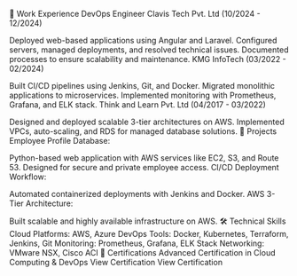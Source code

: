 💼 Work Experience
DevOps Engineer
Clavis Tech Pvt. Ltd (10/2024 - 12/2024)

Deployed web-based applications using Angular and Laravel.
Configured servers, managed deployments, and resolved technical issues.
Documented processes to ensure scalability and maintenance.
KMG InfoTech (03/2022 - 02/2024)

Built CI/CD pipelines using Jenkins, Git, and Docker.
Migrated monolithic applications to microservices.
Implemented monitoring with Prometheus, Grafana, and ELK stack.
Think and Learn Pvt. Ltd (04/2017 - 03/2022)

Designed and deployed scalable 3-tier architectures on AWS.
Implemented VPCs, auto-scaling, and RDS for managed database solutions.
📂 Projects
Employee Profile Database:

Python-based web application with AWS services like EC2, S3, and Route 53.
Designed for secure and private employee access.
CI/CD Deployment Workflow:

Automated containerized deployments with Jenkins and Docker.
AWS 3-Tier Architecture:

Built scalable and highly available infrastructure on AWS.
🛠️ Technical Skills
Cloud Platforms: AWS, Azure
DevOps Tools: Docker, Kubernetes, Terraform, Jenkins, Git
Monitoring: Prometheus, Grafana, ELK Stack
Networking: VMware NSX, Cisco ACI
📜 Certifications
Advanced Certification in Cloud Computing & DevOps
View Certification
View Certification

<!---
cpy87/cpy87 is a ✨ special ✨ repository because its `README.md` (this file) appears on your GitHub profile.
You can click the Preview link to take a look at your changes.
--->

